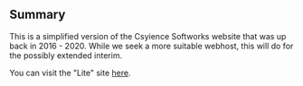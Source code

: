 ## Summary
This is a simplified version of the Csyience Softworks website that was up back in 2016 - 2020. While we seek a more suitable webhost, this will do for the possibly extended interim.

You can visit the "Lite" site [here](https://challengesy.github.io/nuCampaign/).
